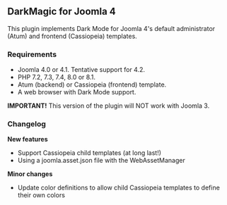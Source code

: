 ## DarkMagic for Joomla 4

This plugin implements Dark Mode for Joomla 4's default administrator (Atum) and frontend (Cassiopeia) templates.

### Requirements

* Joomla 4.0 or 4.1. Tentative support for 4.2.
* PHP 7.2, 7.3, 7.4, 8.0 or 8.1.
* Atum (backend) or Cassiopeia (frontend) template.
* A web browser with Dark Mode support.

**IMPORTANT!** This version of the plugin will NOT work with Joomla 3.

### Changelog

**New features**

* Support Cassiopeia child templates (at long last!)
* Using a joomla.asset.json file with the WebAssetManager

**Minor changes**

* Update color definitions to allow child Cassiopeia templates to define their own colors
